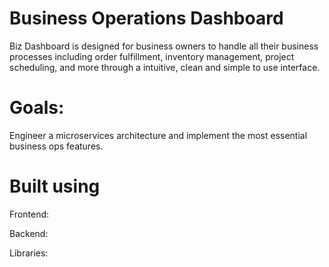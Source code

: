 # Business Operations Dashboard
Biz Dashboard is designed for business owners to handle all their business processes including order fulfillment, inventory management, project scheduling, and more through a intuitive, clean and simple to use interface. 

# Goals:
Engineer a microservices architecture and implement the most essential business ops features. 

# Built using
Frontend:

Backend:

Libraries:


